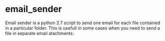 # email_sender
Email sender is a python 2.7 script to send one email for each file contained in a particular folder. This is usefull in some cases when you need to send a file in separate email atachments.
